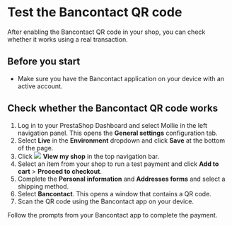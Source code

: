 # Test the Bancontact QR code

After enabling the Bancontact QR code in your shop, you can check
whether it works using a real transaction.

## Before you start

  - Make sure you have the Bancontact application on your device with an
    active account.

## Check whether the Bancontact QR code works

1. Log in to your PrestaShop Dashboard and select Mollie in the left
navigation panel. This opens the **General settings** configuration tab.
2. Select **Live** in the **Environment** dropdown and click **Save** at the bottom of
the page.
3. Click <img src="image/uuid-a06e5e30-663c-78d5-2a43-cdbe0538bbe5-en.png" max-width="18px"> **View
my shop** in the top navigation bar.
4. Select an item from your shop to run a test payment and click **Add to cart** > **Proceed to checkout**.
5. Complete the **Personal information** and **Addresses forms** and select a
shipping method.
6. Select **Bancontact**. This opens a window that contains a QR code.
7. Scan the QR code using the Bancontact app on your device.

Follow the prompts from your Bancontact app to complete the payment.
